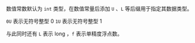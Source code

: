 数值常数默认为 `int` 类型，在数值常量后添加 `U` 、`L` 等后缀用于指定其数据类型。

`0U` 表示无符号整型 0 
`1U` 表示无符号整型 1

与此同时还有 `L` 表示 long ，`f` 表示单精度浮点数。
